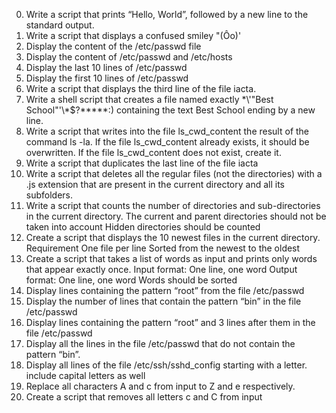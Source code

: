 0. Write a script that prints “Hello, World”, followed by a new line to the standard output.
1. Write a script that displays a confused smiley "(Ôo)'
2. Display the content of the /etc/passwd file
3. Display the content of /etc/passwd and /etc/hosts 
4. Display the last 10 lines of /etc/passwd
5. Display the first 10 lines of /etc/passwd
6. Write a script that displays the third line of the file iacta.
7. Write a shell script that creates a file named exactly \*\\'"Best School"\'\\*$\?\*\*\*\*\*:) containing the text Best School ending by a new line.
8. Write a script that writes into the file ls_cwd_content the result of the command ls -la. If the file ls_cwd_content already exists, it should be overwritten. If the file ls_cwd_content does not exist, create it.
9. Write a script that duplicates the last line of the file iacta
10. Write a script that deletes all the regular files (not the directories) with a .js extension that are present in the current directory and all its subfolders.
11. Write a script that counts the number of directories and sub-directories in the current directory.
The current and parent directories should not be taken into account
Hidden directories should be counted
12.  Create a script that displays the 10 newest files in the current directory.
Requirement
One file per line
Sorted from the newest to the oldest
13. Create a script that takes a list of words as input and prints only words that appear exactly once.
Input format: One line, one word
Output format: One line, one word
Words should be sorted
14. Display lines containing the pattern “root” from the file /etc/passwd
15. Display the number of lines that contain the pattern “bin” in the file /etc/passwd
16. Display lines containing the pattern “root” and 3 lines after them in the file /etc/passwd 
17. Display all the lines in the file /etc/passwd that do not contain the pattern “bin”.
18. Display all lines of the file /etc/ssh/sshd_config starting with a letter.
include capital letters as well   
19. Replace all characters A and c from input to Z and e respectively.
20. Create a script that removes all letters c and C from input 

